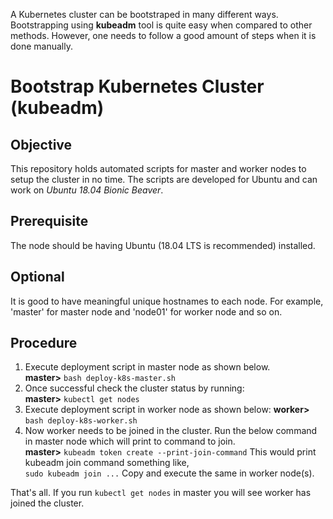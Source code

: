 A Kubernetes cluster can be bootstraped in many different ways. Bootstrapping using __kubeadm__ tool is quite easy when compared to other methods. However, one needs to follow a good amount of steps when it is done manually.


# Bootstrap Kubernetes Cluster (kubeadm)

## Objective
This repository holds automated scripts for master and worker nodes to setup the cluster in no time. The scripts are developed for Ubuntu and can work on _Ubuntu 18.04 Bionic Beaver_.

## Prerequisite
The node should be having Ubuntu (18.04 LTS is recommended) installed.

## Optional
It is good to have meaningful unique hostnames to each node. For example, 'master' for master node and 'node01' for worker node and so on.

## Procedure
1. Execute deployment script in master node as shown below.\
__master>__ ```bash deploy-k8s-master.sh```
2. Once successful check the cluster status by running:\
__master>__ ```kubectl get nodes```
3. Execute deployment script in worker node as shown below:
__worker>__ ```bash deploy-k8s-worker.sh```
4. Now worker needs to be joined in the cluster. Run the below command in master node which will print to command to join.\
__master>__ ```kubeadm token create --print-join-command```
This would print kubeadm join command something like, \
```sudo kubeadm join ...``` Copy and execute the same in worker node(s).

That's all. If you run ```kubectl get nodes``` in master you will see worker has joined the cluster.

